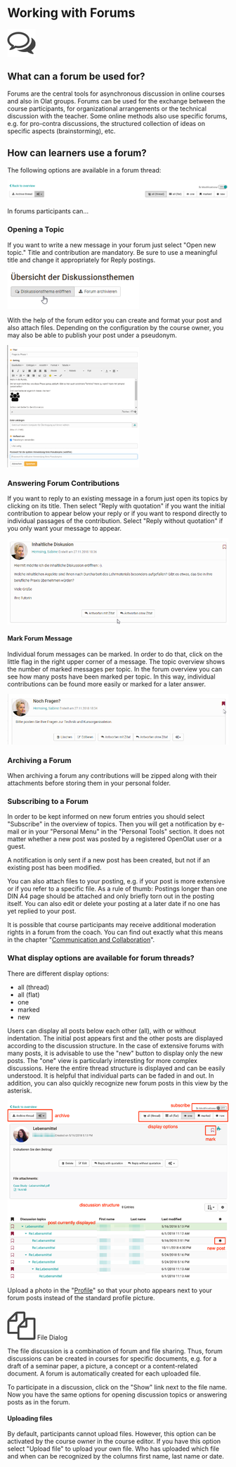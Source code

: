 # Working with Forums

![](assets/forum.png)

## What can a forum be used for?

Forums are the central tools for asynchronous discussion in online courses and
also in Olat groups. Forums can be used for the exchange between the course
participants, for organizational arrangements or the technical discussion with
the teacher. Some online methods also use specific forums, e.g. for pro-contra
discussions, the structured collection of ideas on specific aspects
(brainstorming), etc.

## How can learners use a forum?

The following options are available in a forum thread:

![](assets/Forum_EN.png)

In forums participants can...

### Opening a Topic

If you want to write a new message in your forum just select "Open new topic."
Title and contribution are mandatory. Be sure to use a meaningful title and
change it appropriately for Reply postings.

![](assets/Diskussionsthema_eroeffnen.png)

With the help of the forum editor you can create and format your post and also
attach files. Depending on the configuration by the course owner, you may also
be able to publish your post under a pseudonym.

![](assets/Posting.png)

### Answering Forum Contributions

If you want to reply to an existing message in a forum just open its topics by
clicking on its title. Then select "Reply with quotation" if you want the
initial contribution to appear below your reply or if you want to respond
directly to individual passages of the contribution. Select "Reply without
quotation" if you only want your message to appear.

![](assets/Posting_beantworten.png)

#### Mark Forum Message

Individual forum messages can be marked. In order to do that, click on the
little flag in the right upper corner of a message. The topic overview shows
the number of marked messages per topic. In the forum overview you can see how
many posts have been marked per topic. In this way, individual contributions
can be found more easily or marked for a later answer.

![](assets/Posting_markieren.png)

### Archiving a Forum

When archiving a forum any contributions will be zipped along with their
attachments before storing them in your personal folder.

### Subscribing to a Forum

In order to be kept informed on new forum entries you should select
"Subscribe" in the overview of topics. Then you will get a notification by
e-mail or in your "Personal Menu"
in the "Personal Tools" section. It does not matter whether a new post was
posted by a registered OpenOlat user or a guest.

A notification is only sent if a new post has been created, but not if an
existing post has been modified.

You can also attach files to your posting, e.g. if your post is more extensive
or if you refer to a specific file. As a rule of thumb: Postings longer than
one DIN A4 page should be attached and only briefly torn out in the posting
itself. You can also edit or delete your posting at a later date if no one has
yet replied to your post.

It is possible that course participants may receive additional moderation
rights in a forum from the coach. You can find out exactly what this means in
the chapter "[Communication and
Collaboration](../learningresources/Communication_and_Collaboration.md)".

### What display options are available for forum threads?

There are different display options:

* all (thread)
* all (flat)
* one
* marked
* new

Users can display all posts below each other (all), with or without
indentation. The initial post appears first and the other posts are displayed
according to the discussion structure. In the case of extensive forums with
many posts, it is advisable to use the "new" button to display only the new
posts. The "one" view is particularly interesting for more complex
discussions. Here the entire thread structure is displayed and can be easily
understood. It is helpful that individual parts can be faded in and out. In
addition, you can also quickly recognize new forum posts in this view by the
asterisk.

![](assets/Forum_neu_EN2.png)

Upload a photo in the "[Profile](../personal_menu/Personal_Tools.md)" so that your photo
appears next to your forum posts instead of the standard profile picture.

###

![](assets/file_discussion.png)
File Dialog

The file discussion is a combination of forum and file sharing. Thus, forum
discussions can be created in courses for specific documents, e.g. for a draft
of a seminar paper, a picture, a concept or a content-related document. A
forum is automatically created for each uploaded file.

To participate in a discussion, click on the "Show" link next to the file
name. Now you have the same options for opening discussion topics or answering
posts as in the forum.

#### Uploading files

By default, participants cannot upload files. However, this option can be
activated by the course owner in the course editor. If you have this option
select "Upload file" to upload your own file. Who has uploaded which file and
when can be recognized by the columns first name, last name or date.
